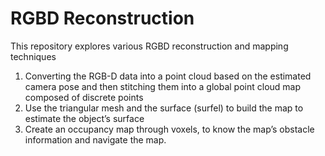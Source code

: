 # RGBD Reconstruction

This repository explores various RGBD reconstruction and mapping techniques

1. Converting the RGB-D data into a point cloud based on the estimated camera pose and then stitching them into a global point cloud map composed of discrete points
2. Use the triangular mesh and the surface (surfel) to build the map to estimate the object’s surface
3. Create an occupancy map through voxels, to know the map’s obstacle information and navigate the map.

